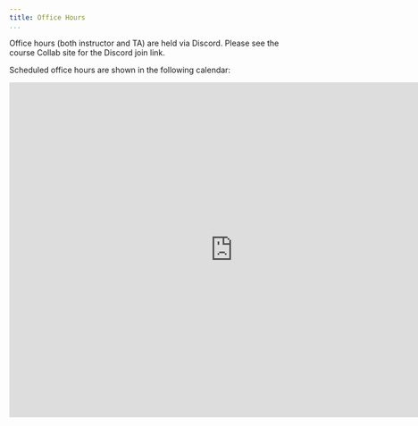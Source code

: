 ```yaml
---
title: Office Hours
...
```



Office hours (both instructor and TA) are held via Discord.
Please see the course Collab site for the Discord join link.

Scheduled office hours are shown in the following calendar:

<iframe src="https://calendar.google.com/calendar/embed?src=c_l0lvb8ghbv7b7oagr62odfua20%40group.calendar.google.com&ctz=America%2FNew_York&amp;color=%23C0CA33&amp;showPrint=0&amp;showCalendars=0&amp;mode=WEEK" style="border: 0" width="800" height="600" frameborder="0" scrolling="no"></iframe>


<!--<iframe src="https://calendar.google.com/calendar/embed?src=l0lvb8ghbv7b7oagr62odfua20%40group.calendar.google.com&ctz=America%2FNew_York" style="border: 0" width="800" height="600" frameborder="0" scrolling="no"></iframe>-->
